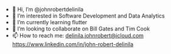 - 👋 Hi, I’m @johnrobertdelinila
- 👀 I’m interested in Software Development and Data Analytics
- 🌱 I’m currently learning flutter
- 💞️ I’m looking to collaborate on Bill Gates and Tim Cook
- 📫 How to reach me:
  delinila.johnrobert@icloud.com
  https://www.linkedin.com/in/john-robert-delinila
<!---
johnrobertdelinila/johnrobertdelinila is a ✨ special ✨ repository because its `README.md` (this file) appears on your GitHub profile.
You can click the Preview link to take a look at your changes.
--->
